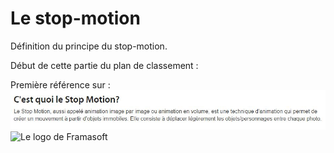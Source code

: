 # Le stop-motion

Définition du principe du stop-motion.

Début de cette partie du plan de classement :

Première référence sur :
![Le Monde du stop-motion](/images/mondedustopmotion.JPG "Le monde du stop-motion")
![Le logo de Framasoft](https://framasoft.org/nav/img/logo.png "Un bien beau logo !")

